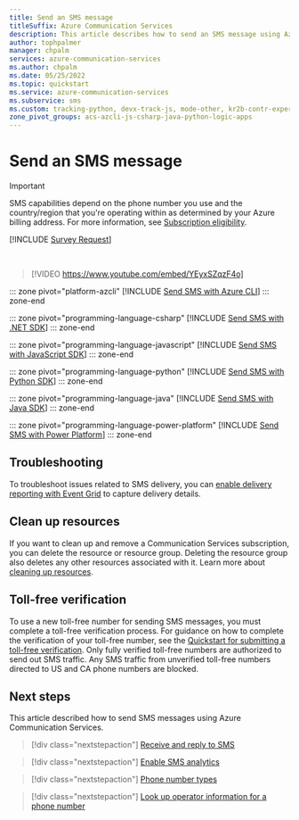 ```yaml
---
title: Send an SMS message
titleSuffix: Azure Communication Services
description: This article describes how to send an SMS message using Azure Communication Services. See code examples in C#, JavaScript, Java, and Python.
author: tophpalmer
manager: chpalm
services: azure-communication-services
ms.author: chpalm
ms.date: 05/25/2022
ms.topic: quickstart
ms.service: azure-communication-services
ms.subservice: sms
ms.custom: tracking-python, devx-track-js, mode-other, kr2b-contr-experiment, devx-track-extended-java, devx-track-python
zone_pivot_groups: acs-azcli-js-csharp-java-python-logic-apps
---
```


# Send an SMS message

> [!IMPORTANT]
> SMS capabilities depend on the phone number you use and the country/region that you're operating within as determined by your Azure billing address. For more information, see [Subscription eligibility](../../concepts/numbers/sub-eligibility-number-capability.md).

[!INCLUDE [Survey Request](../../includes/survey-request.md)]

<br/>

>[!VIDEO https://www.youtube.com/embed/YEyxSZqzF4o]

::: zone pivot="platform-azcli"
[!INCLUDE [Send SMS with Azure CLI](./includes/send-sms-az-cli.md)]
::: zone-end

::: zone pivot="programming-language-csharp"
[!INCLUDE [Send SMS with .NET SDK](./includes/send-sms-net.md)]
::: zone-end

::: zone pivot="programming-language-javascript"
[!INCLUDE [Send SMS with JavaScript SDK](./includes/send-sms-js.md)]
::: zone-end

::: zone pivot="programming-language-python"
[!INCLUDE [Send SMS with Python SDK](./includes/send-sms-python.md)]
::: zone-end

::: zone pivot="programming-language-java"
[!INCLUDE [Send SMS with Java SDK](./includes/send-sms-java.md)]
::: zone-end

::: zone pivot="programming-language-power-platform"
[!INCLUDE [Send SMS with Power Platform](./includes/send-sms-logic-app.md)]
::: zone-end

## Troubleshooting

To troubleshoot issues related to SMS delivery, you can [enable delivery reporting with Event Grid](./handle-sms-events.md) to capture delivery details.

## Clean up resources

If you want to clean up and remove a Communication Services subscription, you can delete the resource or resource group. Deleting the resource group also deletes any other resources associated with it. Learn more about [cleaning up resources](../create-communication-resource.md#clean-up-resources).

## Toll-free verification

To use a new toll-free number for sending SMS messages, you must complete a toll-free verification process. For guidance on how to complete the verification of your toll-free number, see the [Quickstart for submitting a toll-free verification](./apply-for-toll-free-verification.md). Only fully verified toll-free numbers are authorized to send out SMS traffic. Any SMS traffic from unverified toll-free numbers directed to US and CA phone numbers are blocked.

## Next steps

This article described how to send SMS messages using Azure Communication Services.

> [!div class="nextstepaction"]
> [Receive and reply to SMS](./receive-sms.md)

> [!div class="nextstepaction"]
> [Enable SMS analytics](../../concepts/analytics/insights/sms-insights.md)

> [!div class="nextstepaction"]
> [Phone number types](../../concepts/telephony/plan-solution.md)

> [!div class="nextstepaction"]
> [Look up operator information for a phone number](../telephony/number-lookup.md)
